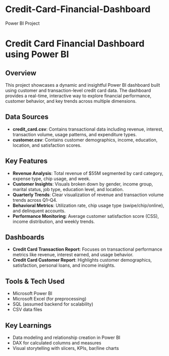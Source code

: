 # Credit-Card-Financial-Dashboard

Power BI Project
# Credit Card Financial Dashboard using Power BI

## Overview
This project showcases a dynamic and insightful Power BI dashboard built using customer and transaction-level credit card data. The dashboard provides a real-time, interactive way to explore financial performance, customer behavior, and key trends across multiple dimensions.

## Data Sources
- **credit_card.csv**: Contains transactional data including revenue, interest, transaction volume, usage patterns, and expenditure types.
- **customer.csv**: Contains customer demographics, income, education, location, and satisfaction scores.

## Key Features
- **Revenue Analysis**: Total revenue of $55M segmented by card category, expense type, chip usage, and week.
- **Customer Insights**: Visuals broken down by gender, income group, marital status, job type, education level, and location.
- **Quarterly Trends**: Clear visualization of revenue and transaction volume trends across Q1–Q4.
- **Behavioral Metrics**: Utilization rate, chip usage type (swipe/chip/online), and delinquent accounts.
- **Performance Monitoring**: Average customer satisfaction score (CSS), income distribution, and weekly trends.

## Dashboards
- **Credit Card Transaction Report**: Focuses on transactional performance metrics like revenue, interest earned, and usage behavior.
- **Credit Card Customer Report**: Highlights customer demographics, satisfaction, personal loans, and income insights.

## Tools & Tech Used
- Microsoft Power BI
- Microsoft Excel (for preprocessing)
- SQL (assumed backend for scalability)
- CSV data files

## Key Learnings
- Data modeling and relationship creation in Power BI
- DAX for calculated columns and measures
- Visual storytelling with slicers, KPIs, bar/line charts
